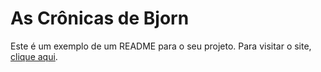 # As Crônicas de Bjorn

Este é um exemplo de um README para o seu projeto. Para visitar o site, [clique aqui](https://lyrioty.github.io/Bjorn-Svein/).

